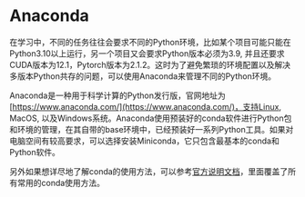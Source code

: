 # Anaconda

在学习中，不同的任务往往会要求不同的Python环境，比如某个项目可能只能在Python3.10以上运行，另一个项目又会要求Python版本必须为3.9, 并且还要求CUDA版本为12.1，Pytorch版本为2.1.2。这时为了避免繁琐的环境配置以及解决多版本Python共存的问题，可以使用Anaconda来管理不同的Python环境。

Anaconda是一种用于科学计算的Python发行版，官网地址为 [https://www.anaconda.com/](https://www.anaconda.com/)，支持Linux, MacOS, 以及Windows系统。Anaconda使用预装好的conda软件进行Python包和环境的管理，在其自带的base环境中，已经预装好一系列Python工具。如果对电脑空间有较高要求，可以选择安装Miniconda，它只包含最基本的conda和Python软件。

另外如果想详尽地了解conda的使用方法，可以参考[官方说明文档](https://docs.conda.io/projects/conda/en/stable/index.html)，里面覆盖了所有常用的conda使用方法。